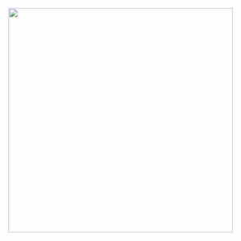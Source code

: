 <p>
  <img src="https://api.vaunt.dev/v1/github/entities/iamAyushChamoli/achievements?format=svg&limit=3" width="450" />
</p>
